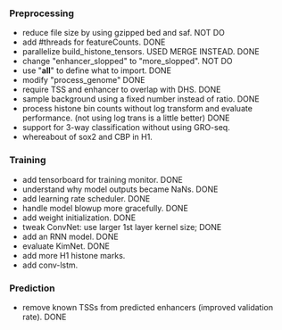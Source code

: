 ### Preprocessing
- reduce file size by using gzipped bed and saf. NOT DO
- add #threads for featureCounts. DONE
- parallelize build_histone_tensors. USED MERGE INSTEAD. DONE
- change "enhancer_slopped" to "more_slopped". NOT DO
- use "__all__" to define what to import. DONE
- modify "process_genome" DONE
- require TSS and enhancer to overlap with DHS. DONE
- sample background using a fixed number instead of ratio. DONE
- process histone bin counts without log transform and evaluate performance. (not using log trans is a little better) DONE
- support for 3-way classification without using GRO-seq.
- whereabout of sox2 and CBP in H1.

### Training
- add tensorboard for training monitor. DONE
- understand why model outputs became NaNs. DONE
- add learning rate scheduler. DONE
- handle model blowup more gracefully. DONE
- add weight initialization. DONE
- tweak ConvNet: use larger 1st layer kernel size; DONE
- add an RNN model. DONE
- evaluate KimNet. DONE
- add more H1 histone marks.
- add conv-lstm.

### Prediction
- remove known TSSs from predicted enhancers (improved validation rate). DONE



